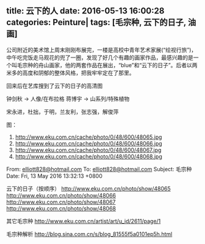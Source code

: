 title: 云下的人
date: 2016-05-13 16:00:28
categories: Peinture|
tags: [毛宗种, 云下的日子, 油画]
---

公司附近的美术馆上周末刚刚布展完，一楼是高校中青年艺术家展(“绘视行旅”)，中午吃完饭走马观花的兜了一圈，发现了好几个有趣的画家作品，最感兴趣的是一个叫毛宗种的舟山画家，他的两套作品在展出，“blue”和“云下的日子”。后者以两米多的高度和阴郁的整体风格，把我牢牢定在了那里。

回来后在艺库搜到了云下的日子的高清图



钟剑秋 -> 人像/在布拉格
蒋博宇 -> 山系列/特殊植物

宋永进，杜拙，于明，兰友利，张志强，解俊萍






图：
1. http://www.eku.com.cn/cache/photo/0/48/600/48065.jpg
2. http://www.eku.com.cn/cache/photo/0/48/600/48066.jpg
3. http://www.eku.com.cn/cache/photo/0/48/600/48067.jpg
4. http://www.eku.com.cn/cache/photo/0/48/600/48068.jpg

From: elliott828@hotmail.com
To: elliott828@hotmail.com
Subject: 毛宗种
Date: Fri, 13 May 2016 13:32:13 +0800

云下的日子（按顺序）
http://www.eku.com.cn/photo/show/48065
http://www.eku.com.cn/photo/show/48066
http://www.eku.com.cn/photo/show/48067
http://www.eku.com.cn/photo/show/48068

其它毛宗种
http://www.eku.com.cn/artist/art/u_id/2611/page/1

毛宗种解析
http://blog.sina.com.cn/s/blog_81555f5a0101ep5h.html